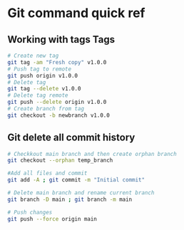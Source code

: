 # Git command quick ref

## Working with tags Tags

```bash
# Create new tag
git tag -am "Fresh copy" v1.0.0
# Push tag to remote
git push origin v1.0.0
# Delete tag
git tag --delete v1.0.0
# Delete tag remote
git push --delete origin v1.0.0
# Create branch from tag
git checkout -b newbranch v1.0.0

```

## Git delete all commit history
```bash
# Checkkout main branch and then create orphan branch
git checkout --orphan temp_branch

#Add all files and commit
git add -A ; git commit -m "Initial commit"

# Delete main branch and rename current branch
git branch -D main ; git branch -m main

# Push changes
git push --force origin main 

```